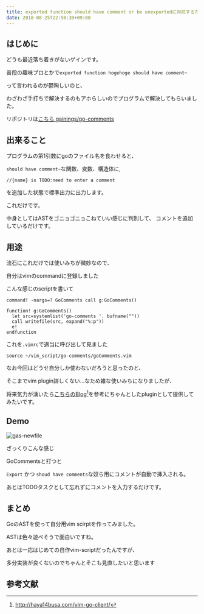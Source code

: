 ```yaml
---
title: exported function should have comment or be unexportedに対抗するためのプログラムを作った
date: 2018-08-25T22:58:39+09:00
---
```


## はじめに

どうも最近落ち着きがないゲインです。

普段の趣味プロとかで`exported function hogehoge should have comment~` 

って言われるのが鬱陶しいのと、

わざわざ手打ちで解決するのもアホらしいのでプログラムで解決してもらいました。

リポジトリは[こちら gainings/go-comments](https://github.com/gainings/go-comments)

## 出来ること

プログラムの第1引数にgoのファイル名を食わせると、

`should have comment~`な関数、変数、構造体に,

`//{name} is TODO:need to enter a comment`

を追加した状態で標準出力に出力します。

これだけです。

中身としてはASTをゴニョゴニョこねていい感じに判別して、
コメントを追加しているだけです。

## 用途

流石にこれだけでは使いみちが微妙なので、

自分はvimのcommandに登録しました

こんな感じのscriptを書いて

```vim
command! -nargs=? GoComments call g:GoComments() 

function! g:GoComments()
  let src=systemlist('go-comments '. bufname(""))
  call writefile(src, expand("%:p"))
  e!
endfunction
```

これを`.vimrc`で適当に呼び出して見ました

```vim
source ~/vim_script/go-comments/goComments.vim
```

なお今回はどうせ自分しか使わないだろうと思ったのと、

そこまでvim plugin詳しくない...なため雑な使いみちになりましたが、

将来気力が湧いたら[こちらのBlog](http://haya14busa.com/vim-go-client/)[^plugin]を参考にちゃんとしたpluginとして提供してみたいです。

## Demo

![gas-newfile](/images/go_comments_demo.gif)

ざっくりこんな感じ

GoCommentsと打つと

`Export` かつ `shoud have comments`な奴ら用にコメントが自動で挿入される。

あとはTODOタスクとして忘れずにコメントを入力するだけです。

## まとめ

GoのASTを使って自分用vim scirptを作ってみました。

ASTは色々遊べそうで面白いですね。

あとは一応はじめての自作vim-scriptだったんですが、

多分実装が良くないのでちゃんとそこも見直したいと思います

## 参考文献
[^plugin]: http://haya14busa.com/vim-go-client/

